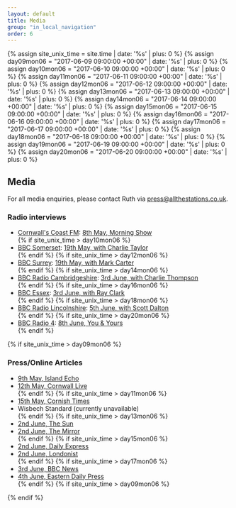 ```yaml
---
layout: default
title: Media
group: "in_local_navigation"
order: 6
---
```


{% assign site_unix_time = site.time | date: '%s' | plus: 0 %}
{% assign day09mon06 = "2017-06-09 09:00:00 +00:00" | date: '%s' | plus: 0 %}
{% assign day10mon06 = "2017-06-10 09:00:00 +00:00" | date: '%s' | plus: 0 %}
{% assign day11mon06 = "2017-06-11 09:00:00 +00:00" | date: '%s' | plus: 0 %}
{% assign day12mon06 = "2017-06-12 09:00:00 +00:00" | date: '%s' | plus: 0 %}
{% assign day13mon06 = "2017-06-13 09:00:00 +00:00" | date: '%s' | plus: 0 %}
{% assign day14mon06 = "2017-06-14 09:00:00 +00:00" | date: '%s' | plus: 0 %}
{% assign day15mon06 = "2017-06-15 09:00:00 +00:00" | date: '%s' | plus: 0 %}
{% assign day16mon06 = "2017-06-16 09:00:00 +00:00" | date: '%s' | plus: 0 %}
{% assign day17mon06 = "2017-06-17 09:00:00 +00:00" | date: '%s' | plus: 0 %}
{% assign day18mon06 = "2017-06-18 09:00:00 +00:00" | date: '%s' | plus: 0 %}
{% assign day19mon06 = "2017-06-19 09:00:00 +00:00" | date: '%s' | plus: 0 %}
{% assign day20mon06 = "2017-06-20 09:00:00 +00:00" | date: '%s' | plus: 0 %}

<h2>Media</h2>
For all media enquiries, please contact Ruth via <a href="mailto:press@allthestations.co.uk">press@allthestations.co.uk</a>.

<h3>Radio interviews</h3>

<ul>
<li><a href="http://www.coastfm.co.uk/" target="_blank">Cornwall&#39;s Coast FM</a>: <a href="/static/audio/CoastFM-2017-05-08.mp3">8th May, Morning Show</a></li>
{% if site_unix_time > day10mon06 %}
<li><a href="http://www.bbc.co.uk/bbcsomerset" target="_blank">BBC Somerset</a>: <a href="/static/audio/BBCSomerset-2017-05-19.mp3">19th May, with Charlie Taylor</a></li>
{% endif %}
{% if site_unix_time > day12mon06 %}
<li><a href="http://www.bbc.co.uk/bbcsurrey" target="_blank">BBC Surrey</a>: <a href="/static/audio/BBCSurrey-2017-05-19.mp3">19th May, with Mark Carter</a></li>
{% endif %}
{% if site_unix_time > day14mon06 %}
<li><a href="http://www.bbc.co.uk/radiocambridgeshire" target="_blank">BBC Radio Cambridgeshire</a>: <a href="/static/audio/BBCCambridgeshire-2017-06-03.mp3">3rd June, with Charlie Thompson</a></li>
{% endif %}
{% if site_unix_time > day16mon06 %}
<li><a href="http://www.bbc.co.uk/bbcessex" target="_blank">BBC Essex</a>: <a href="/static/audio/BBCEssex-2017-06-03.mp3">3rd June, with Ray Clark</a></li>
{% endif %}
{% if site_unix_time > day18mon06 %}
<li><a href="http://www.bbc.co.uk/radiolincolnshire" target="_blank">BBC Radio Lincolnshire</a>: <a href="/static/audio/BBCLincolnshire-2017-06-05.mp3">5th June, with Scott Dalton</a></li>
{% endif %}
{% if site_unix_time > day20mon06 %}
<li><a href="http://www.bbc.co.uk/radio4" target="_blank">BBC Radio 4</a>: <a href="/static/audio/BBCRadio4-2017-06-08.mp3">8th June, You &amp Yours</a></li>
{% endif %}
</ul>

{% if site_unix_time > day09mon06 %}
<h3>Press/Online Articles</h3>

<ul>
<li><a href="http://www.islandecho.co.uk/news/stations-project-document-islands-railway" target="_blank">9th May, Island Echo</a></li>
<li><a href="http://www.cornwalllive.com/all-the-stations-project-will-visit-every-railway-in-britain-they-ve-started-in-cornwall/story-30326799-detail/story.html" target="_blank">12th May, Cornwall Live</a></li>
{% endif %}
{% if site_unix_time > day11mon06 %}
<li><a href="http://www.cornish-times.co.uk/article.cfm?id=110074&headline=Rail%20marathon%20calls%20in%20SE%20Cornwall&sectionIs=news&searchyear=2017" target="_blank">15th May, Cornish Times</a></li>
<li>Wisbech Standard (currently unavailable)</li>
{% endif %}
{% if site_unix_time > day13mon06 %}
<li><a href="https://www.thesun.co.uk/travel/3706959/two-trainspotters-are-on-a-record-breaking-mission-to-visit-all-2563-railway-stations-in-britain-this-summer/" target="_blank">2nd June, The Sun</a></li>
<li><a href="http://www.mirror.co.uk/news/uk-news/train-mad-couple-quest-first-10548921" target="_blank">2nd June, The Mirror</a></li>
{% endif %}
{% if site_unix_time > day15mon06 %}
<li><a href="http://www.express.co.uk/news/uk/812387/Couple-train-journey-visit-EVERY-railway-station-Britain" target="_blank">2nd June, Daily Express</a></li>
<li><a href="http://londonist.com/london/videos/video-all-the-stations" target="_blank">2nd June, Londonist</a></li>
{% endif %}
{% if site_unix_time > day17mon06 %}
<li><a href="http://www.bbc.co.uk/news/uk-england-cambridgeshire-40124036" target="_blank">3rd June, BBC News</a></li>
<li><a href="http://www.edp24.co.uk/news/next-stop-king-s-lynn-for-couple-visiting-all-of-britain-s-2-563-railway-stations-1-5046916" target="_blank">4th June, Eastern Daily Press</a></li>
{% endif %}
{% if site_unix_time > day09mon06 %}
</ul>
{% endif %}
